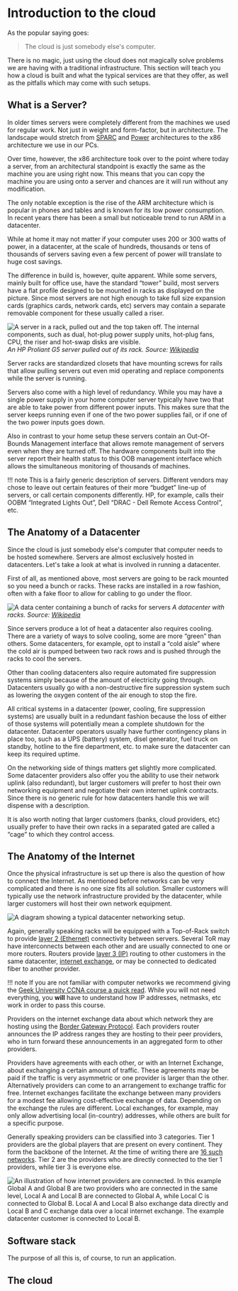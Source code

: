# Introduction to the cloud

As the popular saying goes:

> The cloud is just somebody else's computer.

There is no magic, just using the cloud does not magically solve problems we are having with a traditional
infrastructure. This section will teach you how a cloud is built and what the typical services are that they offer, as
well as the pitfalls which may come with such setups.

## What is a Server?

In older times servers were completely different from the machines we used for regular work. Not just in weight and
form-factor, but in architecture. The landscape would stretch from [SPARC](https://en.wikipedia.org/wiki/SPARC) and
[Power](https://en.wikipedia.org/wiki/IBM_POWER_microprocessors) architectures to the x86 architecture we use in our
PCs.

Over time, however, the x86 architecture took over to the point where today a server, from an architectural standpoint
is exactly the same as the machine you are using right now. This means that you can copy the machine you are using onto
a server and chances are it will run without any modification.

The only notable exception is the rise of the ARM architecture which is popular in phones and tables and is known for 
its low power consumption. In recent years there has been a small but noticeable trend to run ARM in a datacenter.

While at home it may not matter if your computer uses 200 or 300 watts of power, in a datacenter, at the scale of 
hundreds, thousands or tens of thousands of servers saving even a few percent of power will translate to huge cost
savings.

The difference in build is, however, quite apparent. While some servers, mainly built for office use, have the standard
&ldquo;tower&rdquo; build, most servers have a flat profile designed to be mounted in racks as displayed on the picture.
Since most servers are not high enough to take full size expansion cards (graphics cards, network cards, etc) servers
may contain a separate removable component for these usually called a riser. 

![A server in a rack, pulled out and the top taken off. The internal components, such as dual, hot-plug power supply units, hot-plug fans, CPU, the riser and hot-swap disks are visible.](/lectures/1-cloud-intro/server-01.svg)
*An HP Proliant G5 server pulled out of its rack. Source: [Wikipedia](https://en.wikipedia.org/wiki/ProLiant#/media/File:Proliant380g5_3.jpeg)*

Server racks are standardized closets that have mounting screws for rails that allow pulling servers out even mid
operating and replace components while the server is running.

Servers also come with a high level of redundancy. While you may have a single power supply in your home computer
server typically have two that are able to take power from different power inputs. This makes sure that the server 
keeps running even if one of the two power supplies fail, or if one of the two power inputs goes down.

Also in contrast to your home setup these servers contain an Out-Of-Bounds Management interface that allows remote
management of servers even when they are turned off. The hardware components built into the server report their health
status to this OOB management interface which allows the simultaneous monitoring of thousands of machines.

!!! note
    This is a fairly generic description of servers. Different vendors may chose to leave out certain features of their
    more &ldquo;budget&rdquo; line-up of servers, or call certain components differently. HP, for example, calls their
    OOBM &ldquo;Integrated Lights Out&rdquo;, Dell &ldquo;DRAC - Dell Remote Access Control&rdquo;, etc.

## The Anatomy of a Datacenter

Since the cloud is just somebody else's computer that computer needs to be hosted somewhere. Servers are almost
exclusively hosted in datacenters. Let's take a look at what is involved in running a datacenter.

First of all, as mentioned above, most servers are going to be rack mounted so you need a bunch or racks. These racks
are installed in a row fashion, often with a fake floor to allow for cabling to go under the floor.

![A data center containing a bunch of racks for servers](/lectures/1-cloud-intro/datacenter.jpg)
*A datacenter with racks. Source: [Wikipedia](https://en.wikipedia.org/wiki/Data_center#/media/File:Datacenter_de_ARSAT.jpg)*

Since servers produce a lot of heat a datacenter also requires cooling. There are a variety of ways to solve cooling,
some are more &ldquo;green&rdquo; than others. Some datacenters, for example, opt to install a &ldquo;cold aisle&rdquo;
where the cold air is pumped between two rack rows and is pushed through the racks to cool the servers.

Other than cooling datacenters also require automated fire suppression systems simply because of the amount of
electricity going through. Datacenters usually go with a non-destructive fire suppression system such as lowering the 
oxygen content of the air enough to stop the fire.

All critical systems in a datacenter (power, cooling, fire suppression systems) are usually built in a redundant fashion
because the loss of either of those systems will potentially mean a complete shutdown for the datacenter. Datacenter 
operators usually have further contingency plans in place too, such as a UPS (battery) system, disel generator, fuel 
truck on standby, hotline to the fire department, etc. to make sure the datacenter can keep its required uptime.

On the networking side of things matters get slightly more complicated. Some datacenter providers also offer you the
ability to use their network uplink (also redundant), but larger customers will prefer to host their own networking
equipment and negotiate their own internet uplink contracts. Since there is no generic rule for how datacenters handle
this we will dispense with a description.

It is also worth noting that larger customers (banks, cloud providers, etc) usually prefer to have their own racks in
a separated gated are called a &ldquo;cage&rdquo; to which they control access.

## The Anatomy of the Internet

Once the physical infrastructure is set up there is also the question of how to connect the Internet. As mentioned
before networks can be very complicated and there is no one size fits all solution. Smaller customers will typically
use the network infrastructure provided by the datacenter, while larger customers will host their own network equipment.

![A diagram showing a typical datacenter networking setup.](/lectures/1-cloud-intro/datacenter-cabling.svg)

Again, generally speaking racks will be equipped with a Top-of-Rack switch to provide
[layer 2 (Ethernet)](https://en.wikipedia.org/wiki/Data_link_layer) connectivity between servers. Several ToR may have
interconnects between each other and are usually connected to one or more routers. Routers provide
[layer 3 (IP)](https://en.wikipedia.org/wiki/Network_layer) routing to other customers in the same datacenter,
[internet exchange](https://en.wikipedia.org/wiki/Internet_exchange_point), or may be connected to dedicated fiber to
another provider.

!!! note
    If you are not familiar with computer networks we recommend giving the
    [Geek University CCNA course a quick read](https://geek-university.com/ccna/computer-network-explained/).
    While you will not need everything, you **will** have to understand how IP addresses, netmasks, etc work in order to
    pass this course. 

Providers on the internet exchange data about which network they are hosting using the
[Border Gateway Protocol](https://en.wikipedia.org/wiki/Border_Gateway_Protocol). Each providers router announces the
IP address ranges they are hosting to their peer providers, who in turn forward these announcements in an aggregated
form to other providers.

Providers have agreements with each other, or with an Internet Exchange, about exchanging a certain amount of traffic.
These agreements may be paid if the traffic is very asymmetric or one provider is larger than the other. Alternatively
providers can come to an arrangement to exchange traffic for free. Internet exchanges facilitate the exchange between
many providers for a modest fee allowing cost-effective exchange of data. Depending on the exchange the rules are 
different. Local exchanges, for example, may only allow advertising local (in-country) addresses, while others are built
for a specific purpose.

Generally speaking providers can be classified into 3 categories. Tier 1 providers are the global players that are 
present on every continent. They form the backbone of the Internet. At the time of writing there are
[16 such networks](https://en.wikipedia.org/wiki/Tier_1_network). Tier 2 are the providers who are directly connected
to the tier 1 providers, while tier 3 is everyone else.

![An illustration of how internet providers are connected. In this example Global A and Global B are two providers who are connected in the same level, Local A and Local B are connected to Global A, while Local C is connected to Global B. Local A and Local B also exchange data directly and Local B and C exchange data over a local internet exchange. The example datacenter customer is connected to Local B.](/lectures/1-cloud-intro/internet-tiers.svg)

## Software stack

The purpose of all this is, of course, to run an application. 

## The cloud

